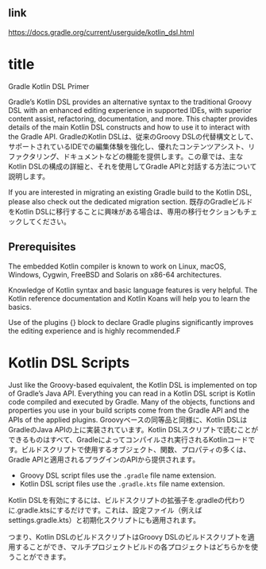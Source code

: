 ## link

https://docs.gradle.org/current/userguide/kotlin_dsl.html

# title

Gradle Kotlin DSL Primer

Gradle’s Kotlin DSL provides an alternative syntax to the traditional Groovy DSL with an enhanced editing experience in supported IDEs, with superior content assist, refactoring, documentation, and more. This chapter provides details of the main Kotlin DSL constructs and how to use it to interact with the Gradle API.
GradleのKotlin DSLは、従来のGroovy DSLの代替構文として、サポートされているIDEでの編集体験を強化し、優れたコンテンツアシスト、リファクタリング、ドキュメントなどの機能を提供します。この章では、主なKotlin DSLの構成の詳細と、それを使用してGradle APIと対話する方法について説明します。

If you are interested in migrating an existing Gradle build to the Kotlin DSL, please also check out the dedicated migration section.
既存のGradleビルドをKotlin DSLに移行することに興味がある場合は、専用の移行セクションもチェックしてください。

## Prerequisites

The embedded Kotlin compiler is known to work on Linux, macOS, Windows, Cygwin, FreeBSD and Solaris on x86-64 architectures.

Knowledge of Kotlin syntax and basic language features is very helpful. The Kotlin reference documentation and Kotlin Koans will help you to learn the basics.

Use of the plugins {} block to declare Gradle plugins significantly improves the editing experience and is highly recommended.F

# Kotlin DSL Scripts

Just like the Groovy-based equivalent, the Kotlin DSL is implemented on top of Gradle’s Java API. Everything you can read in a Kotlin DSL script is Kotlin code compiled and executed by Gradle. Many of the objects, functions and properties you use in your build scripts come from the Gradle API and the APIs of the applied plugins.
Groovyベースの同等品と同様に、Kotlin DSLはGradleのJava APIの上に実装されています。Kotlin DSLスクリプトで読むことができるものはすべて、Gradleによってコンパイルされ実行されるKotlinコードです。ビルドスクリプトで使用するオブジェクト、関数、プロパティの多くは、Gradle APIと適用されるプラグインのAPIから提供されます。

- Groovy DSL script files use the `.gradle` file name extension.
- Kotlin DSL script files use the `.gradle.kts` file name extension.

Kotlin DSLを有効にするには、ビルドスクリプトの拡張子を.gradleの代わりに.gradle.ktsにするだけです。これは、設定ファイル（例えばsettings.gradle.kts）と初期化スクリプトにも適用されます。

つまり、Kotlin DSLのビルドスクリプトはGroovy DSLのビルドスクリプトを適用することができ、マルチプロジェクトビルドの各プロジェクトはどちらかを使うことができます。
